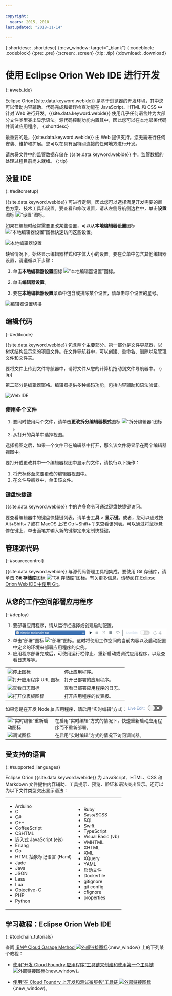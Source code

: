 ```yaml
---

copyright:
  years: 2015, 2018
lastupdated: "2018-11-14"

---
```


{:shortdesc: .shortdesc}
{:new_window: target="_blank"}
{:codeblock: .codeblock}
{:pre: .pre}
{:screen: .screen}
{:tip: .tip}
{:download: .download}

# 使用 Eclipse Orion Web IDE 进行开发
{: #web_ide}

Eclipse Orion{{site.data.keyword.webide}} 是基于浏览器的开发环境，其中您可以借助内容辅助、代码完成和错误检查功能在 JavaScript、HTML 和 CSS 中针对 Web 进行开发。{{site.data.keyword.webide}} 使用几乎任何语言并为大部分文件类型突出显示语法。源代码控制功能内置其中，因此您可以在本地部署代码并调试应用程序。
{:shortdesc}

最重要的是，{{site.data.keyword.webide}} 由 Web 提供支持。您无需进行任何安装、维护和扩展。您可以在具有因特网连接的任何地方进行开发。

请勿将文件中的监管数据存储在 {{site.data.keyword.webide}} 中。监管数据的处理过程目前尚未就绪。
{: tip}

## 设置 IDE
{: #editorsetup}

{{site.data.keyword.webide}} 可进行定制，因此您可以选择满足开发需要的颜色方案、技术工具和设置。要查看和修改设置，请从左侧导航侧边栏中，单击**设置**图标 <img class="inline" src="images/webide_settings_icon_light_small.png"  alt="“设置”图标">。

如果在编辑时经常需要更改某些设置，可以从**本地编辑器设置**图标<img class="inline" src="images/webide_local_settings_icon_light_small.png"  alt="“本地编辑器设置”图标">快速访问这些设置。

![本地编辑器设置](images/webide_local_editor_settings_light.png)

缺省情况下，始终显示编辑器样式和字体大小的设置。要在菜单中包含其他编辑器设置，请遵循以下步骤：

1. 单击**本地编辑器设置**图标 <img class="inline" src="images/webide_local_settings_icon_light_small.png"  alt="“本地编辑器设置”图标">。

2. 单击**编辑器设置**。

3. 要在**本地编辑器设置**菜单中包含或排除某个设置，请单击每个设置的星号。

![编辑器设置切换](images/webide_editor_settings_toggle_light.png)


## 编辑代码
{: #editcode}

{{site.data.keyword.webide}} 包含两个主要部分。第一部分是文件导航器，以树状结构显示您的项目文件。在文件导航器中，可以创建、重命名、删除以及管理文件和文件夹。

要将文件上传到文件导航器中，请将文件从您的计算机拖动到文件导航器中。
{: tip}

第二部分是编辑器窗格。编辑器提供多种编码功能，包括内容辅助和语法验证。

![Web IDE](images/webide_light.png)

### 使用多个文件
1. 要同时使用两个文件，请单击**更改拆分编辑器模式**图标 <img class="inline" src="images/webide_split_editor_icon_light_small.png"  alt="“拆分编辑器”图标">。
2. 从打开的菜单中选择视图。

 选择视图之后，如果一个文件已在编辑器中打开，那么该文件将显示在两个编辑器视图中。

 要打开或更改其中一个编辑器视图中显示的文件，请执行以下操作：
 1. 将光标移至您要更改的编辑器视图中。
 2. 在文件导航器中，单击该文件。

### 键盘快捷键
{{site.data.keyword.webide}} 中的许多命令可通过键盘快捷键访问。

要查看编辑器中的键盘快捷键列表，请单击**工具** > **显示键**。或者，您可以通过按 Alt+Shift+？或在 MacOS 上按 Ctrl+Shift+？来查看该列表。可以通过将鼠标悬停在键上、单击画笔并输入新的键绑定来定制快捷键。

## 管理源代码
{: #sourcecontrol}

{{site.data.keyword.webide}} 与源代码管理工具相集成。要使用 Git 存储库，请单击 **Git 存储库**图标 <img class="inline" src="images/webide_git_icon_light_small.png"  alt="“Git 存储库”图标">。有关更多信息，请参阅[在 Eclipse Orion Web IDE 中使用 Git](/docs/services/ContinuousDelivery/git_web_ide.html#git_web_ide)。

## 从您的工作空间部署应用程序
{: #deploy}

1. 要部署应用程序，请从运行栏选择或创建启动配置。![运行栏](images/webide_runbar_light.png)   
1. 单击“部署”图标 <img class="inline" src="images/webide_deploy_button_light_small.png"  alt="“部署”图标">。这时将使用工作空间的当前内容以及启动配置中定义的环境来部署应用程序的实例。
2. 应用程序部署完成后，可使用运行栏停止、重新启动或调试应用程序，以及查看日志等等。


<table role="presentation">
<tr><td><img src="./images/stop_button.png"  alt="停止图标"></td><td>停止应用程序。</td></tr>
<tr><td> <img src="./images/open_app_url.png"  alt="打开应用程序 URL 图标"></td><td> 打开已部署的应用程序。</td></tr>
<tr><td><img src="./images/view_logs.png"  alt="查看日志图标"></td><td>查看已部署应用程序的日志。</td></tr>
<tr><td><img src="./images/open_dashboard.png"  alt="打开仪表板图标"></td><td>打开应用程序的仪表板。</td></tr>
</table>

如果您是在开发 Node.js 应用程序，请启用“实时编辑”方式：<img  src="./images/enable_live_edit.png"  alt="启用实时编辑滑块">

<table role="presentation"><tr><td><img src="./images/live_edit_restart.png"  alt="“实时编辑”重新启动图标"></td><td>在启用“实时编辑”方式的情况下，快速重新启动应用程序而不重新部署。</td></tr>
<tr><td> <img src="./images/debug_icon.png"  alt="调试图标"></td>
<td>在启用“实时编辑”方式的情况下访问调试器。</td></tr>
</table>

<!-- 3/6/2016: bl commands don't work with V2/CD
## Editing outside of the {{site.data.keyword.webide}}
{: #editlocal}

To use an editor besides the {{site.data.keyword.webide}}, set up {{site.data.keyword.Bluemix_live}} so that you can work directly with your project files in any tool. {{site.data.keyword.Bluemix_live_notm}} is a command-line application that synchronizes the changes in your local file system with your cloud workspace in {{site.data.keyword.Bluemix_short}}.

### Before you begin

Download and install the [{{site.data.keyword.Bluemix_live_notm}} command-line interface ![External link icon](../../icons/launch-glyph.svg "External link icon")](http://livesyncdownload.ng.bluemix.net){: new_window}.

### Synchronizing your local environment with {{site.data.keyword.Bluemix_notm}}
{: #edit_local_download}

1. Open a command-line window.
2. Sign in to {{site.data.keyword.Bluemix_notm}}:

	```
	bl login
	```
	{: pre}

3. When you are prompted, enter your IBMid and password.
4. View a list of your {{site.data.keyword.Bluemix_notm}} projects:

	```
	bl projects
	```
	{: pre}

4. Synchronize your local environment with your project on {{site.data.keyword.Bluemix_notm}}:

	```
	bl sync projectName
	```
	{: pre}

where `projectName` is your {{site.data.keyword.Bluemix_notm}} app's name.

When you are finished editing, enter `q` to end synchronization.

### Enabling the Desktop Sync feature to edit code locally

The Desktop Sync feature is like Live Edit mode for the command line. You need the Desktop Sync feature to debug on the command line.
1. In another command-line window, enable the Desktop Sync feature:

	```
	cd localDirectory
	bl start
	```
	{: codeblock}

2. Use the launch configuration that you created in the {{site.data.keyword.webide}}. After you select the launch configuration, the Desktop Sync feature is enabled in your local environment. In the command-line window that you just opened, you can view the app's URL, the debug URL, the manage URL, and view the {{site.data.keyword.Bluemix_live_notm}} state.

3. Refresh the browser and verify that you can see the changes that you saved to static files in the local workspace.

### Disabling the Desktop Sync feature

1. In the second command-line window, enter `bl stop`.
2. In the first command-line window, enter `q`.

-->

## 受支持的语言
{: #supported_languages}

Eclipse Orion {{site.data.keyword.webide}} 为 JavaScript、HTML、CSS 和 Markdown 文件提供内容辅助、工具提示、预览、验证和语法突出显示。还可以为以下文件类型突出显示语法：

<table role="presentation">
<tr>
<td>
<ul><li>Arduino
</li><li>C</li>
<li>C#
</li><li>C++
</li><li>CoffeeScript
</li><li>CSHTML
</li><li>嵌入式 JavaScript (ejs)
</li><li>Erlang
</li><li>Go
</li><li>HTML 抽象标记语言 (Haml)
</li><li>Jade
</li><li>Java
</li><li>JSON
</li><li>Less  
</li><li>Lua  
</li><li>Objective-C
</li><li>PHP
</li><li>Python</li></ul>
</td>
<td>
<ul><li>Ruby
</li><li>Sass/SCSS
</li><li>SQL
</li><li>Swift
</li><li>TypeScript
</li><li>Visual Basic (vb)
</li><li>VMHTML
</li><li>XHTML
</li><li>XML
</li><li>XQuery
</li><li>YAML
</li><li>启动文件
</li><li>Dockerfile
</li><li>gitignore
</li><li>git config
</li><li>cfignore
</li><li>properties
</li></ul>
</td>
</tr>
</table>

## 学习教程：Eclipse Orion Web IDE
{: #toolchain_tutorials}

查阅 [IBM&reg; Cloud Garage Method ![外部链接图标](../../icons/launch-glyph.svg "外部链接图标")](https://www.ibm.com/cloud/garage){:new_window} 上的下列某个教程：

  * [使用“开发 Cloud Foundry 应用程序”工具链来创建和使用第一个工具链 ![外部链接图标](../../icons/launch-glyph.svg "外部链接图标")](https://www.ibm.com/cloud/garage/tutorials/introduce-develop-cloud-foundry-app-toolchain){:new_window}。

  * [使用“在 Cloud Foundry 上开发和测试微服务”工具链 ![外部链接图标](../../icons/launch-glyph.svg "外部链接图标")](https://www.ibm.com/cloud/garage/tutorials/use-develop-test-microservices-on-cloud-foundry-toolchain){:new_window}。
